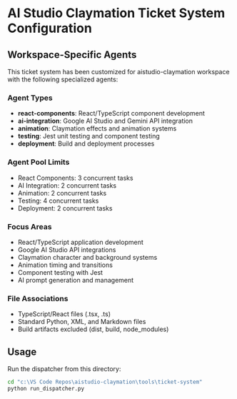 # AI Studio Claymation Ticket System Configuration

## Workspace-Specific Agents

This ticket system has been customized for aistudio-claymation workspace with the following specialized agents:

### Agent Types
- **react-components**: React/TypeScript component development
- **ai-integration**: Google AI Studio and Gemini API integration
- **animation**: Claymation effects and animation systems
- **testing**: Jest unit testing and component testing
- **deployment**: Build and deployment processes

### Agent Pool Limits
- React Components: 3 concurrent tasks
- AI Integration: 2 concurrent tasks
- Animation: 2 concurrent tasks
- Testing: 4 concurrent tasks
- Deployment: 2 concurrent tasks

### Focus Areas
- React/TypeScript application development
- Google AI Studio API integrations
- Claymation character and background systems
- Animation timing and transitions
- Component testing with Jest
- AI prompt generation and management

### File Associations
- TypeScript/React files (.tsx, .ts)
- Standard Python, XML, and Markdown files
- Build artifacts excluded (dist, build, node_modules)

## Usage
Run the dispatcher from this directory:
```bash
cd "c:\VS Code Repos\aistudio-claymation\tools\ticket-system"
python run_dispatcher.py
```